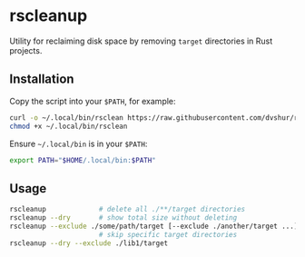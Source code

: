# rscleanup

Utility for reclaiming disk space by removing `target` directories in Rust projects.

## Installation

Copy the script into your `$PATH`, for example:

```sh
curl -o ~/.local/bin/rsclean https://raw.githubusercontent.com/dvshur/rsclean/master/rsclean
chmod +x ~/.local/bin/rsclean
```

Ensure `~/.local/bin` is in your `$PATH`:

```sh
export PATH="$HOME/.local/bin:$PATH"
```

## Usage

```sh
rscleanup             # delete all ./**/target directories
rscleanup --dry       # show total size without deleting
rscleanup --exclude ./some/path/target [--exclude ./another/target ...]
                      # skip specific target directories
rscleanup --dry --exclude ./lib1/target
```
